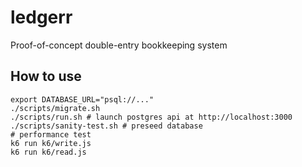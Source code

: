 # ledgerr
Proof-of-concept double-entry bookkeeping system 

## How to use

```shell
export DATABASE_URL="psql://..."
./scripts/migrate.sh
./scripts/run.sh # launch postgres api at http://localhost:3000
./scripts/sanity-test.sh # preseed database
# performance test
k6 run k6/write.js
k6 run k6/read.js
```
